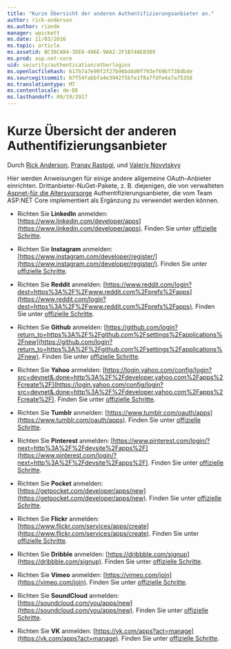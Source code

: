 ```yaml
---
title: "Kurze Übersicht der anderen Authentifizierungsanbieter an."
author: rick-anderson
ms.author: riande
manager: wpickett
ms.date: 11/03/2016
ms.topic: article
ms.assetid: BC36CA84-3DE8-496E-9AA2-2F1B74AE8309
ms.prod: asp.net-core
uid: security/authentication/otherlogins
ms.openlocfilehash: 617b7a7e90f2f27b96bd4d0f793ef69bf738dbde
ms.sourcegitcommit: 67f54fabbfa4e3942f5bfe1f8a7fdfe4a7a75358
ms.translationtype: MT
ms.contentlocale: de-DE
ms.lasthandoff: 09/19/2017
---
```

# <a name="short-survey-of-other-authentication-providers"></a>Kurze Übersicht der anderen Authentifizierungsanbieter

<a name=security-authentication-other-logins></a>

Durch [Rick Anderson](https://twitter.com/RickAndMSFT), [Pranav Rastogi](https://github.com/rustd), und [Valeriy Novytskyy](https://github.com/01binary)

Hier werden Anweisungen für einige andere allgemeine OAuth-Anbieter einrichten. Drittanbieter-NuGet-Pakete, z. B. diejenigen, die von verwalteten [Aspnet-für die Altersvorsorge](https://www.nuget.org/packages?q=owners%3Aaspnet-contrib+title%3AOAuth) Authentifizierungsanbieter, die vom Team ASP.NET Core implementiert als Ergänzung zu verwendet werden können.

* Richten Sie **LinkedIn** anmelden: [https://www.linkedin.com/developer/apps](https://www.linkedin.com/developer/apps). Finden Sie unter [offizielle Schritte](https://developer.linkedin.com/docs/oauth2).

* Richten Sie **Instagram** anmelden: [https://www.instagram.com/developer/register/](https://www.instagram.com/developer/register/). Finden Sie unter [offizielle Schritte](https://www.instagram.com/developer/authentication/).

* Richten Sie **Reddit** anmelden: [https://www.reddit.com/login?dest=https%3A%2F%2Fwww.reddit.com%2Fprefs%2Fapps](https://www.reddit.com/login?dest=https%3A%2F%2Fwww.reddit.com%2Fprefs%2Fapps). Finden Sie unter [offizielle Schritte](https://github.com/reddit/reddit/wiki/OAuth2-Quick-Start-Example).

* Richten Sie **Github** anmelden: [https://github.com/login?return_to=https%3A%2F%2Fgithub.com%2Fsettings%2Fapplications%2Fnew](https://github.com/login?return_to=https%3A%2F%2Fgithub.com%2Fsettings%2Fapplications%2Fnew). Finden Sie unter [offizielle Schritte](https://developer.github.com/v3/oauth/).

* Richten Sie **Yahoo** anmelden: [https://login.yahoo.com/config/login?src=devnet&.done=http%3A%2F%2Fdeveloper.yahoo.com%2Fapps%2Fcreate%2F](https://login.yahoo.com/config/login?src=devnet&.done=http%3A%2F%2Fdeveloper.yahoo.com%2Fapps%2Fcreate%2F). Finden Sie unter [offizielle Schritte](https://developer.yahoo.com/bbauth/user.html).

* Richten Sie **Tumblr** anmelden: [https://www.tumblr.com/oauth/apps](https://www.tumblr.com/oauth/apps). Finden Sie unter [offizielle Schritte](https://www.tumblr.com/docs/api/v2#auth).

* Richten Sie **Pinterest** anmelden: [https://www.pinterest.com/login/?next=http%3A%2F%2Fdevsite%2Fapps%2F](https://www.pinterest.com/login/?next=http%3A%2F%2Fdevsite%2Fapps%2F). Finden Sie unter [offizielle Schritte](https://developers.pinterest.com/docs/api/overview/?).

* Richten Sie **Pocket** anmelden: [https://getpocket.com/developer/apps/new](https://getpocket.com/developer/apps/new). Finden Sie unter [offizielle Schritte](https://getpocket.com/developer/docs/authentication).

* Richten Sie **Flickr** anmelden: [https://www.flickr.com/services/apps/create](https://www.flickr.com/services/apps/create). Finden Sie unter [offizielle Schritte](https://www.flickr.com/services/api/auth.oauth.html).

* Richten Sie **Dribble** anmelden: [https://dribbble.com/signup](https://dribbble.com/signup). Finden Sie unter [offizielle Schritte](http://developer.dribbble.com/v1/oauth/).

* Richten Sie **Vimeo** anmelden: [https://vimeo.com/join](https://vimeo.com/join). Finden Sie unter [offizielle Schritte](https://developer.vimeo.com/api/authentication).

* Richten Sie **SoundCloud** anmelden: [https://soundcloud.com/you/apps/new](https://soundcloud.com/you/apps/new). Finden Sie unter [offizielle Schritte](https://developers.soundcloud.com/blog/we-love-oauth-2).

* Richten Sie **VK** anmelden: [https://vk.com/apps?act=manage](https://vk.com/apps?act=manage). Finden Sie unter [offizielle Schritte](https://vk.com/pages?oid=-17680044&p=Authorizing_Sites).
